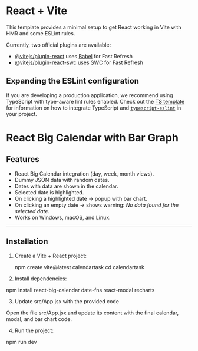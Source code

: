 # React + Vite

This template provides a minimal setup to get React working in Vite with HMR and some ESLint rules.

Currently, two official plugins are available:

- [@vitejs/plugin-react](https://github.com/vitejs/vite-plugin-react/blob/main/packages/plugin-react) uses [Babel](https://babeljs.io/) for Fast Refresh
- [@vitejs/plugin-react-swc](https://github.com/vitejs/vite-plugin-react/blob/main/packages/plugin-react-swc) uses [SWC](https://swc.rs/) for Fast Refresh

## Expanding the ESLint configuration

If you are developing a production application, we recommend using TypeScript with type-aware lint rules enabled. Check out the [TS template](https://github.com/vitejs/vite/tree/main/packages/create-vite/template-react-ts) for information on how to integrate TypeScript and [`typescript-eslint`](https://typescript-eslint.io) in your project.


# React Big Calendar with Bar Graph

## Features
- React Big Calendar integration (day, week, month views).
- Dummy JSON data with random dates.
- Dates with data are shown in the calendar.
- Selected date is highlighted.
- On clicking a highlighted date → popup with bar chart.
- On clicking an empty date → shows warning: *No data found for the selected date.*
- Works on Windows, macOS, and Linux.

---

## Installation

1. Create a Vite + React project:

   npm create vite@latest calendartask
   cd calendartask
   
2. Install dependencies:

npm install react-big-calendar date-fns react-modal recharts

3. Update src/App.jsx with the provided code

Open the file src/App.jsx and update its content with the final calendar, modal, and bar chart code.

4. Run the project:

npm run dev
